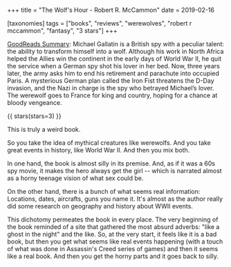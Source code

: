 +++
title = "The Wolf's Hour - Robert R. McCammon"
date = 2019-02-16

[taxonomies]
tags = ["books", "reviews", "werewolves", "robert r mccammon", "fantasy", 
"3 stars"]
+++

[GoodReads Summary](https://www.goodreads.com/book/show/11551.The_Wolf_s_Hour):
Michael Gallatin is a British spy with a peculiar talent: the ability to
transform himself into a wolf. Although his work in North Africa helped the
Allies win the continent in the early days of World War II, he quit the service
when a German spy shot his lover in her bed. Now, three years later, the army
asks him to end his retirement and parachute into occupied Paris. A mysterious
German plan called the Iron Fist threatens the D-Day invasion, and the Nazi in
charge is the spy who betrayed Michael’s lover. The werewolf goes to France for
king and country, hoping for a chance at bloody vengeance.

<!-- more -->

{{ stars(stars=3) }}

This is truly a weird book.

So you take the idea of mythical creatures like werewolfs. And you take great
events in history, like World War II. And then you mix both.

In one hand, the book is almost silly in its premise. And, as if it was a 60s
spy movie, it makes the hero always get the girl -- which is narrated almost as
a horny teenage vision of what sex could be.

On the other hand, there is a bunch of what seems real information: Locations,
dates, aircrafts, guns you name it. It's almost as the author really did some
research on geography and history about WWII events.

This dichotomy permeates the book in every place. The very beginning of the
book reminded of a site that gathered the most absurd adverbs: "like a ghost in
the night" and the like. So, at the very start, it feels like it is a bad book,
but then you get what seems like real events happening (with a touch of what
was done in Assassin's Creed series of games) and then it seems like a real
book. And then you get the horny parts and it goes back to silly.
